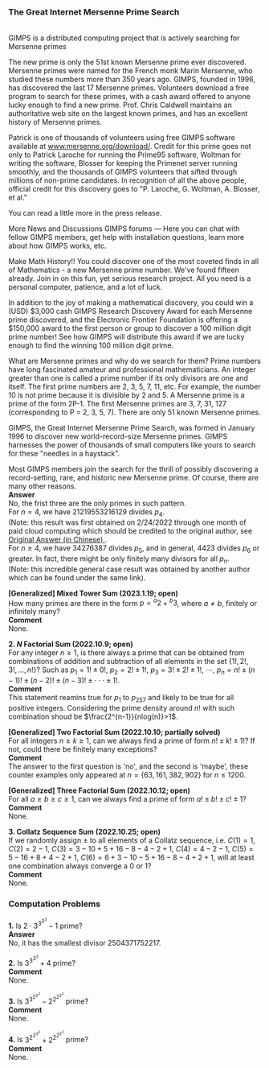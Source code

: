 ### The Great Internet Mersenne Prime Search
<br/>
GIMPS is a distributed computing project that is actively searching for Mersenne primes

The new prime is only the 51st known Mersenne prime ever discovered. Mersenne primes were named for the French monk Marin Mersenne, who studied these numbers more than 350 years ago. GIMPS, founded in 1996, has discovered the last 17 Mersenne primes. Volunteers download a free program to search for these primes, with a cash award offered to anyone lucky enough to find a new prime. Prof. Chris Caldwell maintains an authoritative web site on the largest known primes, and has an excellent history of Mersenne primes.

Patrick is one of thousands of volunteers using free GIMPS software available at www.mersenne.org/download/. Credit for this prime goes not only to Patrick Laroche for running the Prime95 software, Woltman for writing the software, Blosser for keeping the Primenet server running smoothly, and the thousands of GIMPS volunteers that sifted through millions of non-prime candidates.  In recognition of all the above people, official credit for this discovery goes to "P. Laroche, G. Woltman, A. Blosser, et al."

You can read a little more in the press release.

More News and Discussions
GIMPS forums — Here you can chat with fellow GIMPS members, get help with installation questions, learn more about how GIMPS works, etc.

Make Math History!!
You could discover one of the most coveted finds in all of Mathematics - a new Mersenne prime number. We've found fifteen already. Join in on this fun, yet serious research project. All you need is a personal computer, patience, and a lot of luck.

In addition to the joy of making a mathematical discovery, you could win a (USD) $3,000 cash GIMPS Research Discovery Award for each Mersenne prime discovered, and the Electronic Frontier Foundation is offering a $150,000 award to the first person or group to discover a 100 million digit prime number! See how GIMPS will distribute this award if we are lucky enough to find the winning 100 million digit prime.

What are Mersenne primes and why do we search for them?
Prime numbers have long fascinated amateur and professional mathematicians. An integer greater than one is called a prime number if its only divisors are one and itself. The first prime numbers are 2, 3, 5, 7, 11, etc. For example, the number 10 is not prime because it is divisible by 2 and 5. A Mersenne prime is a prime of the form 2P-1. The first Mersenne primes are 3, 7, 31, 127 (corresponding to P = 2, 3, 5, 7). There are only 51 known Mersenne primes.

GIMPS, the Great Internet Mersenne Prime Search, was formed in January 1996 to discover new world-record-size Mersenne primes. GIMPS harnesses the power of thousands of small computers like yours to search for these "needles in a haystack".

Most GIMPS members join the search for the thrill of possibly discovering a record-setting, rare, and historic new Mersenne prime. Of course, there are many other reasons.
<br/>
<strong> Answer </strong>
<br/>
No, the frist three are the only primes in such pattern.
<br/>
For $n=4$, we have $21219553216129$ divides $p_4$. 
<br/>
(Note: this result was first obtained on 2/24/2022 through one month of paid cloud computing which should be credited to the original author, see 
<a href="https://www.zhihu.com/question/512482114/answer/2319816820?utm_id=0"> Original Answer (in Chinese) </a>.
<br/>
For $n\geq{4}$, we have $34276387$ divides $p_5$, and in general, $4423$ divides $p_6$ or greater. In fact, there might be only finitely many divisors for all $p_n$. 
<br/>
(Note: this incredible general case result was obtained by another author which can be found under the same link).

**[Generalized] Mixed Tower Sum (2023.1.19; open)**
<br/>
How many primes are there in the form $p={^{a}2}+{^{b}3}$, where ${a}\neq{b}$, finitely or infinitely many?
<br/>
<strong> Comment </strong>
<br/>
None.




**2. $N$ Factorial Sum (2022.10.9; open)** 
<br/>
For any integer $n\geq{1}$, is there always a prime that can be obtained from combinations of addition and subtraction of all elements in the set $\lbrace{1!, 2!, 3!, …, n!}\rbrace$? 
Such as
$p_1={1!}\pm{0!},$
$p_2={2!}\pm{1!},$
$p_3={3!}\pm{2!}\pm{1!},$
$\cdots,$
$p_n=n!\pm(n-1)!\pm(n-2)!\pm(n-3)!\pm\cdot\cdot\cdot\pm{1!}.$
<br/>
<strong> Comment </strong>
<br/>
This statement reamins true for $p_{1}$ to $p_{257}$ and likely to be true for all positive integers. Considering the prime density around $n!$ with such combination shoud be $\frac{2^{n-1}}{nlog(n)}>1$.

**[Generalized] Two Factorial Sum (2022.10.10; partially solved)**
<br/>
For all integers ${n}\geq{k}\geq{1}$, can we always find a prime of form ${n!}\pm{k!}\pm{1!}$? If not, could there be finitely many exceptions? 
<br/>
<strong> Comment </strong>
<br/>
The answer to the first question is 'no', and the second is 'maybe', these counter examples only appeared at $n=\lbrace{63, 161, 382, 902}\rbrace$ for $n\leq1200$.

**[Generalized] Three Factorial Sum (2022.10.12; open)**
<br/>
For all ${a}\geq{b}\geq{c}\geq{1}$, can we always find a prime of form ${a!}\pm{b!}\pm{c!}\pm{1}$?
<br/>
<strong> Comment </strong>
<br/>
None.




**3. Collatz Sequence Sum (2022.10.25; open)**
<br/>
If we randomly assign $\pm$ to all elements of a Collatz sequence, i.e.
$C(1)=1$,
$C(2)=2-1$,
$C(3)=3-10+5+16-8-4-2+1$,
$C(4)=4-2-1$,
$C(5)=5-16+8+4-2+1$,
$C(6)=6+3-10-5+16-8-4+2+1$,
will at least one combination always converge a 0 or 1?  
<strong> Comment </strong>
<br/>
None.




### Computation Problems
**1.** Is $2\cdot3^{3^{3^{3}}}-1$ prime?
<br/>
<strong> Answer </strong>
<br/>
No, it has the smallest divisor $2504371752217$.

**2.** Is $3^{3^{3^{3}}}+4$ prime?
<br/>
<strong> Comment </strong>
<br/>
None.

**3.** Is $3^{3^{2^{2^{2}}}}-2^{2^{2^{2^{2}}}}$ prime?
<br/>
<strong> Comment </strong>
<br/>
None.

**4.** Is $3^{2^{2^{2^{2}}}}+2^{2^{2^{2^{2}}}}$ prime?
<br/>
<strong> Comment </strong>
<br/>
None.




<p/>
<html lang="en">
<head>
<meta http-equiv="content-type" content="text/html; charset=utf-8">
<script type="text/javascript" charset="utf-8" src="
https://cdn.mathjax.org/mathjax/latest/MathJax.js?config=TeX-AMS-MML_HTMLorMML,
https://vincenttam.github.io/javascripts/MathJaxLocal.js"></script>
</head>
